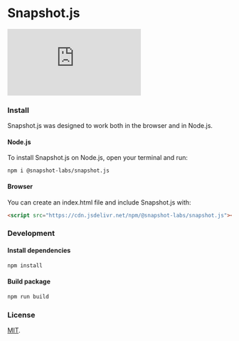 # Snapshot.js

[![npm](https://img.shields.io/npm/v/@snapshot-labs/snapshot.js?label=npm&style=flat-square)](https://www.npmjs.com/package/@snapshot-labs/snapshot.js)
### Install
Snapshot.js was designed to work both in the browser and in Node.js.

#### Node.js
To install Snapshot.js on Node.js, open your terminal and run:
```
npm i @snapshot-labs/snapshot.js
```

#### Browser
You can create an index.html file and include Snapshot.js with:
```html
<script src="https://cdn.jsdelivr.net/npm/@snapshot-labs/snapshot.js"></script>
```
### Development

#### Install dependencies
```bash
npm install
```

#### Build package
```bash
npm run build
```

### License
[MIT](LICENSE).

